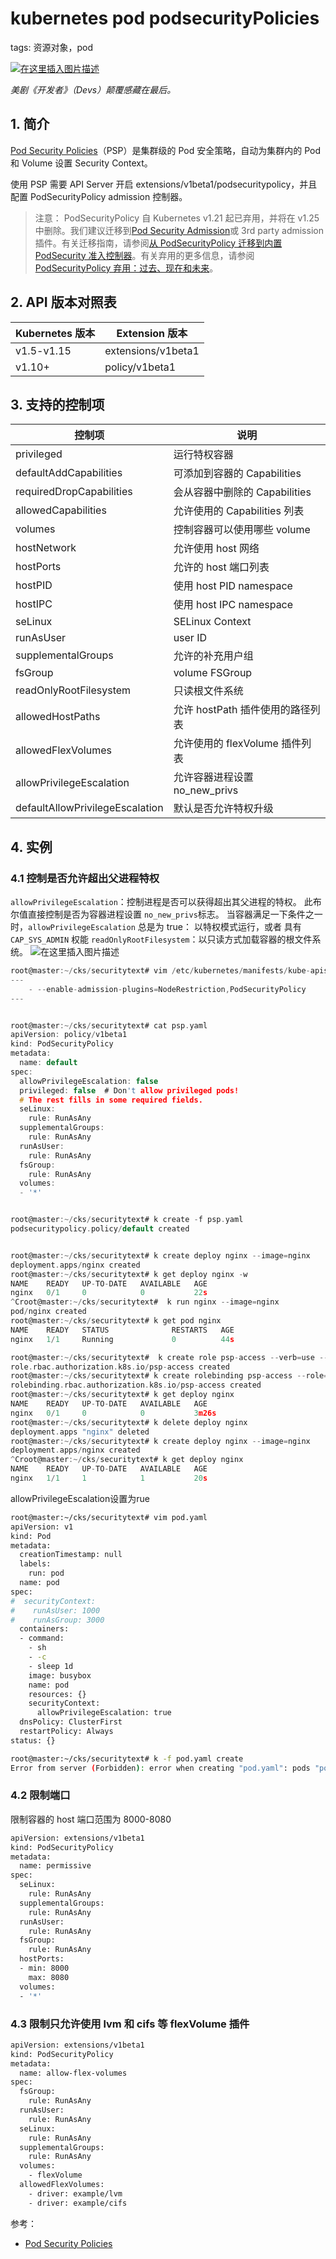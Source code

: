 #  kubernetes pod podsecurityPolicies
tags: 资源对象，pod



[
![在这里插入图片描述](https://i-blog.csdnimg.cn/blog_migrate/fa6d8cdcf85bcfc60478dd9a86344dcf.jpeg#pic_center)](https://www.rottentomatoes.com/tv/devs)

*美剧《开发者》（Devs）颠覆感藏在最后。*


##  1. 简介
[Pod Security Policies](https://kubernetes.io/docs/concepts/security/pod-security-policy/)（PSP）是集群级的 Pod 安全策略，自动为集群内的 Pod 和 Volume 设置 Security Context。

使用 PSP 需要 API Server 开启 extensions/v1beta1/podsecuritypolicy，并且配置 PodSecurityPolicy admission 控制器。

> 注意： PodSecurityPolicy 自 Kubernetes v1.21 起已弃用，并将在 v1.25 中删除。我们建议迁移到[Pod Security Admission](https://kubernetes.io/docs/concepts/security/pod-security-admission/)或 3rd party admission 插件。有关迁移指南，请参阅[从 PodSecurityPolicy 迁移到内置 PodSecurity 准入控制器](https://kubernetes.io/docs/tasks/configure-pod-container/migrate-from-psp/)。有关弃用的更多信息，请参阅[PodSecurityPolicy 弃用：过去、现在和未来](https://kubernetes.io/blog/2021/04/06/podsecuritypolicy-deprecation-past-present-and-future/)。

##  2. API 版本对照表
| Kubernetes 版本 | Extension 版本       |
|---------------|--------------------|
| v1.5-v1.15    | extensions/v1beta1 |
| v1.10+        | policy/v1beta1     |


##  3. 支持的控制项
| 控制项                             | 说明                    |
|---------------------------------|-----------------------|
| privileged                      | 运行特权容器                |
| defaultAddCapabilities          | 可添加到容器的 Capabilities  |
| requiredDropCapabilities        | 会从容器中删除的 Capabilities |
| allowedCapabilities             | 允许使用的 Capabilities 列表 |
| volumes                         | 控制容器可以使用哪些 volume     |
| hostNetwork                     | 允许使用 host 网络          |
| hostPorts                       | 允许的 host 端口列表         |
| hostPID                         | 使用 host PID namespace |
| hostIPC                         | 使用 host IPC namespace |
| seLinux                         | SELinux Context       |
| runAsUser                       | user ID               |
| supplementalGroups              | 允许的补充用户组              |
| fsGroup                         | volume FSGroup        |
| readOnlyRootFilesystem          | 只读根文件系统               |
| allowedHostPaths                | 允许 hostPath 插件使用的路径列表 |
| allowedFlexVolumes              | 允许使用的 flexVolume 插件列表 |
| allowPrivilegeEscalation        | 允许容器进程设置 no_new_privs |
| defaultAllowPrivilegeEscalation | 默认是否允许特权升级            |


##  4. 实例
###   4.1 控制是否允许超出父进程特权
`allowPrivilegeEscalation`：控制进程是否可以获得超出其父进程的特权。 此布尔值直接控制是否为容器进程设置 `no_new_privs`标志。 当容器满足一下条件之一时，`allowPrivilegeEscalation` 总是为 true： 以特权模式运行，或者 具有 `CAP_SYS_ADMIN` 权能 `readOnlyRootFilesystem`：以只读方式加载容器的根文件系统。
![在这里插入图片描述](https://i-blog.csdnimg.cn/blog_migrate/8433068411e788457a61c1bd4c6203f5.png)

```c
root@master:~/cks/securitytext# vim /etc/kubernetes/manifests/kube-apiserver.yaml
---
    - --enable-admission-plugins=NodeRestriction,PodSecurityPolicy
---


root@master:~/cks/securitytext# cat psp.yaml 
apiVersion: policy/v1beta1
kind: PodSecurityPolicy
metadata:
  name: default
spec:
  allowPrivilegeEscalation: false
  privileged: false  # Don't allow privileged pods!
  # The rest fills in some required fields.
  seLinux:
    rule: RunAsAny
  supplementalGroups:
    rule: RunAsAny
  runAsUser:
    rule: RunAsAny
  fsGroup:
    rule: RunAsAny
  volumes:
  - '*'


root@master:~/cks/securitytext# k create -f psp.yaml 
podsecuritypolicy.policy/default created


root@master:~/cks/securitytext# k create deploy nginx --image=nginx
deployment.apps/nginx created
root@master:~/cks/securitytext# k get deploy nginx -w
NAME    READY   UP-TO-DATE   AVAILABLE   AGE
nginx   0/1     0            0           22s
^Croot@master:~/cks/securitytext#  k run nginx --image=nginx
pod/nginx created
root@master:~/cks/securitytext# k get pod nginx
NAME    READY   STATUS              RESTARTS   AGE
nginx   1/1     Running             0          44s

root@master:~/cks/securitytext#  k create role psp-access --verb=use --resource=podsecuritypolicies
role.rbac.authorization.k8s.io/psp-access created
root@master:~/cks/securitytext# k create rolebinding psp-access --role=psp-access --serviceaccount=default:default
rolebinding.rbac.authorization.k8s.io/psp-access created
root@master:~/cks/securitytext# k get deploy nginx
NAME    READY   UP-TO-DATE   AVAILABLE   AGE
nginx   0/1     0            0           3m26s
root@master:~/cks/securitytext# k delete deploy nginx
deployment.apps "nginx" deleted
root@master:~/cks/securitytext# k create deploy nginx --image=nginx
deployment.apps/nginx created
^Croot@master:~/cks/securitytext# k get deploy nginx
NAME    READY   UP-TO-DATE   AVAILABLE   AGE
nginx   1/1     1            1           20s

```

allowPrivilegeEscalation设置为rue

```bash
root@master:~/cks/securitytext# vim pod.yaml 
apiVersion: v1
kind: Pod
metadata:
  creationTimestamp: null
  labels:
    run: pod
  name: pod
spec:
#  securityContext:
#    runAsUser: 1000
#    runAsGroup: 3000
  containers:
  - command:
    - sh
    - -c
    - sleep 1d
    image: busybox
    name: pod
    resources: {}
    securityContext:
      allowPrivilegeEscalation: true
  dnsPolicy: ClusterFirst
  restartPolicy: Always
status: {}

root@master:~/cks/securitytext# k -f pod.yaml create
Error from server (Forbidden): error when creating "pod.yaml": pods "pod" is forbidden: PodSecurityPolicy: unable to admit pod: [spec.containers[0].securityContext.allowPrivilegeEscalation: Invalid value: true: Allowing privilege escalation for containers is not allowed]
```

###  4.2  限制端口
限制容器的 host 端口范围为 8000-8080

```bash
apiVersion: extensions/v1beta1
kind: PodSecurityPolicy
metadata:
  name: permissive
spec:
  seLinux:
    rule: RunAsAny
  supplementalGroups:
    rule: RunAsAny
  runAsUser:
    rule: RunAsAny
  fsGroup:
    rule: RunAsAny
  hostPorts:
  - min: 8000
    max: 8080
  volumes:
  - '*'
```

###  4.3  限制只允许使用 lvm 和 cifs 等 flexVolume 插件

```bash
apiVersion: extensions/v1beta1
kind: PodSecurityPolicy
metadata:
  name: allow-flex-volumes
spec:
  fsGroup:
    rule: RunAsAny
  runAsUser:
    rule: RunAsAny
  seLinux:
    rule: RunAsAny
  supplementalGroups:
    rule: RunAsAny
  volumes:
    - flexVolume
  allowedFlexVolumes:
    - driver: example/lvm
    - driver: example/cifs
```

参考：

 - [Pod Security Policies](https://kubernetes.io/docs/concepts/security/pod-security-policy/)

